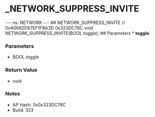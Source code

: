# _NETWORK_SUPPRESS_INVITE

--- ns: NETWORK --- ## NETWORK_SUPPRESS_INVITE  // 0xA0682D67EF1FBA3D 0x323DC78C void NETWORK_SUPPRESS_INVITE(BOOL toggle);   ## Parameters * **toggle**:

### Parameters
* BOOL toggle

### Return Value
* void

### Notes
* AP Hash: 0x0x323DC78C
* Build: 323


